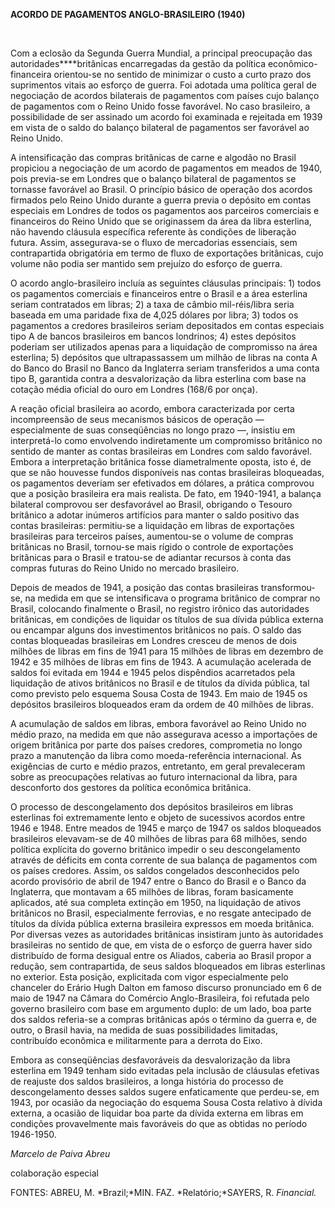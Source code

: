 **ACORDO DE PAGAMENTOS ANGLO-BRASILEIRO (1940)**

 

Com a eclosão da Segunda Guerra Mundial, a principal preocupação das
autoridades****britânicas encarregadas da gestão da política
econômico-financeira orientou-se no sentido de minimizar o custo a curto
prazo dos suprimentos vitais ao esforço de guerra. Foi adotada uma
política geral de negociação de acordos bilaterais de pagamentos com
países cujo balanço de pagamentos com o Reino Unido fosse favorável. No
caso brasileiro, a possibilidade de ser assinado um acordo foi examinada
e rejeitada em 1939 em vista de o saldo do balanço bilateral de
pagamentos ser favorável ao Reino Unido.

A intensificação das compras britânicas de carne e algodão no Brasil
propiciou a negociação de um acordo de pagamentos em meados de 1940,
pois previa-se em Londres que o balanço bilateral de pagamentos se
tornasse favorável ao Brasil. O princípio básico de operação dos acordos
firmados pelo Reino Unido durante a guerra previa o depósito em contas
especiais em Londres de todos os pagamentos aos parceiros comerciais e
financeiros do Reino Unido que se originassem da área da libra
esterlina, não havendo cláusula específica referente às condições de
liberação futura. Assim, assegurava-se o fluxo de mercadorias
essenciais, sem contrapartida obrigatória em termo de fluxo de
exportações britânicas, cujo volume não podia ser mantido sem prejuízo
do esforço de guerra.

O acordo anglo-brasileiro incluía as seguintes cláusulas principais: 1)
todos os pagamentos comerciais e financeiros entre o Brasil e a área
esterlina seriam contratados em libras; 2) a taxa de câmbio
mil-réis/libra seria baseada em uma paridade fixa de 4,025 dólares por
libra; 3) todos os pagamentos a credores brasileiros seriam depositados
em contas especiais tipo A de bancos brasileiros em bancos londrinos; 4)
estes depósitos poderiam ser utilizados apenas para a liquidação de
compromisso na área esterlina; 5) depósitos que ultrapassassem um milhão
de libras na conta A do Banco do Brasil no Banco da Inglaterra seriam
transferidos a uma conta tipo B, garantida contra a desvalorização da
libra esterlina com base na cotação média oficial do ouro em Londres
(168/6 por onça).

A reação oficial brasileira ao acordo, embora caracterizada por certa
incompreensão de seus mecanismos básicos de operação — especialmente de
suas conseqüências no longo prazo —, insistiu em interpretá-lo como
envolvendo indiretamente um compromisso britânico no sentido de manter
as contas brasileiras em Londres com saldo favorável. Embora a
interpretação britânica fosse diametralmente oposta, isto é, de que se
não houvesse fundos disponíveis nas contas brasileiras bloqueadas, os
pagamentos deveriam ser efetivados em dólares, a prática comprovou que a
posição brasileira era mais realista. De fato, em 1940-1941, a balança
bilateral comprovou ser desfavorável ao Brasil, obrigando o Tesouro
britânico a adotar inúmeros artifícios para manter o saldo positivo das
contas brasileiras: permitiu-se a liquidação em libras de exportações
brasileiras para terceiros países, aumentou-se o volume de compras
britânicas no Brasil, tornou-se mais rígido o controle de exportações
britânicas para o Brasil e tratou-se de adiantar recursos à conta das
compras futuras do Reino Unido no mercado brasileiro.

Depois de meados de 1941, a posição das contas brasileiras
transformou-se, na medida em que se intensificava o programa britânico
de comprar no Brasil, colocando finalmente o Brasil, no registro irônico
das autoridades britânicas, em condições de liquidar os títulos de sua
dívida pública externa ou encampar alguns dos investimentos britânicos
no país. O saldo das contas bloqueadas brasileiras em Londres cresceu de
menos de dois milhões de libras em fins de 1941 para 15 milhões de
libras em dezembro de 1942 e 35 milhões de libras em fins de 1943. A
acumulação acelerada de saldos foi evitada em 1944 e 1945 pelos
dispêndios acarretados pela liquidação de ativos britânicos no Brasil e
de títulos da dívida pública, tal como previsto pelo esquema Sousa Costa
de 1943. Em maio de 1945 os depósitos brasileiros bloqueados eram da
ordem de 40 milhões de libras.

A acumulação de saldos em libras, embora favorável ao Reino Unido no
médio prazo, na medida em que não assegurava acesso a importações de
origem britânica por parte dos países credores, comprometia no longo
prazo a manutenção da libra como moeda-referência internacional. As
exigências de curto e médio prazos, entretanto, em geral prevaleceram
sobre as preocupações relativas ao futuro internacional da libra, para
desconforto dos gestores da política econômica britânica.

O processo de descongelamento dos depósitos brasileiros em libras
esterlinas foi extremamente lento e objeto de sucessivos acordos entre
1946 e 1948. Entre meados de 1945 e março de 1947 os saldos bloqueados
brasileiros elevavam-se de 40 milhões de libras para 68 milhões, sendo
política explícita do governo britânico impedir o seu descongelamento
através de déficits em conta corrente de sua balança de pagamentos com
os países credores. Assim, os saldos congelados desconhecidos pelo
acordo provisório de abril de 1947 entre o Banco do Brasil e o Banco da
Inglaterra, que montavam a 65 milhões de libras, foram basicamente
aplicados, até sua completa extinção em 1950, na liquidação de ativos
britânicos no Brasil, especialmente ferrovias, e no resgate antecipado
de títulos da dívida pública externa brasileira expressos em moeda
britânica. Por diversas vezes as autoridades britânicas insistiram junto
às autoridades brasileiras no sentido de que, em vista de o esforço de
guerra haver sido distribuído de forma desigual entre os Aliados,
caberia ao Brasil propor a redução, sem contrapartida, de seus saldos
bloqueados em libras esterlinas no exterior. Esta posição, explicitada
com vigor especialmente pelo chanceler do Erário Hugh Dalton em famoso
discurso pronunciado em 6 de maio de 1947 na Câmara do Comércio
Anglo-Brasileira, foi refutada pelo governo brasileiro com base em
argumento duplo: de um lado, boa parte dos saldos referia-se a compras
britânicas após o término da guerra e, de outro, o Brasil havia, na
medida de suas possibilidades limitadas, contribuído econômica e
militarmente para a derrota do Eixo.

Embora as conseqüências desfavoráveis da desvalorização da libra
esterlina em 1949 tenham sido evitadas pela inclusão de cláusulas
efetivas de reajuste dos saldos brasileiros, a longa história do
processo de descongelamento desses saldos sugere enfaticamente que
perdeu-se, em 1943, por ocasião da negociação do esquema Sousa Costa
relativo à dívida externa, a ocasião de liquidar boa parte da dívida
externa em libras em condições provavelmente mais favoráveis do que as
obtidas no período 1946-1950.

*Marcelo de Paiva Abreu*

colaboração especial

FONTES: ABREU, M. *Brazil;*MIN. FAZ. *Relatório;*SAYERS, R. *Financial.*

 
